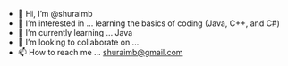 - 👋 Hi, I’m @shuraimb
- 👀 I’m interested in ... learning the basics of coding (Java, C++, and C#)
- 🌱 I’m currently learning ... Java
- 💞️ I’m looking to collaborate on ...
- 📫 How to reach me ... shuraimb@gmail.com

<!---
shuraimb/shuraimb is a ✨ special ✨ repository because its `README.md` (this file) appears on your GitHub profile.
You can click the Preview link to take a look at your changes.
--->
